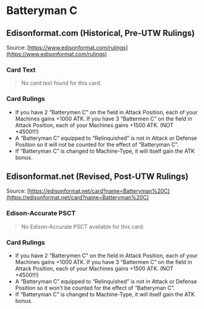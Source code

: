 # Batteryman C

## Edisonformat.com (Historical, Pre-UTW Rulings)

Source: [https://www.edisonformat.com/rulings](https://www.edisonformat.com/rulings)

### Card Text

> No card text found for this card.

### Card Rulings

*   If you have 2 “Batterymen C” on the field in Attack Position, each of your Machines gains +1000 ATK. If you have 3 “Battermen C” on the field in Attack Position, each of your Machines gains +1500 ATK. (NOT +4500!!!)
*   A “Batteryman C” equipped to “Relinquished” is not in Attack or Defense Position so it will not be counted for the effect of “Batteryman C”.
*   If “Batteryman C” is changed to Machine-Type, it will itself gain the ATK bonus.

## Edisonformat.net (Revised, Post-UTW Rulings)

Source: [https://edisonformat.net/card?name=Batteryman%20C](https://edisonformat.net/card?name=Batteryman%20C)

### Edison-Accurate PSCT

> No Edison-Accurate PSCT available for this card.

### Card Rulings

*   If you have 2 “Batterymen C” on the field in Attack Position, each of your Machines gains +1000 ATK. If you have 3 “Battermen C” on the field in Attack Position, each of your Machines gains +1500 ATK. (NOT +4500!!!)
*   A “Batteryman C” equipped to “Relinquished” is not in Attack or Defense Position so it won't be counted for the effect of “Batteryman C”.
*   If “Batteryman C” is changed to Machine-Type, it will itself gain the ATK bonus.
            